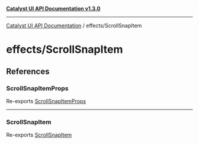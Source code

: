 [**Catalyst UI API Documentation v1.3.0**](../../README.md)

---

[Catalyst UI API Documentation](../../README.md) / effects/ScrollSnapItem

# effects/ScrollSnapItem

## References

### ScrollSnapItemProps

Re-exports [ScrollSnapItemProps](ScrollSnapItem/interfaces/ScrollSnapItemProps.md)

---

### ScrollSnapItem

Re-exports [ScrollSnapItem](ScrollSnapItem/variables/ScrollSnapItem.md)
